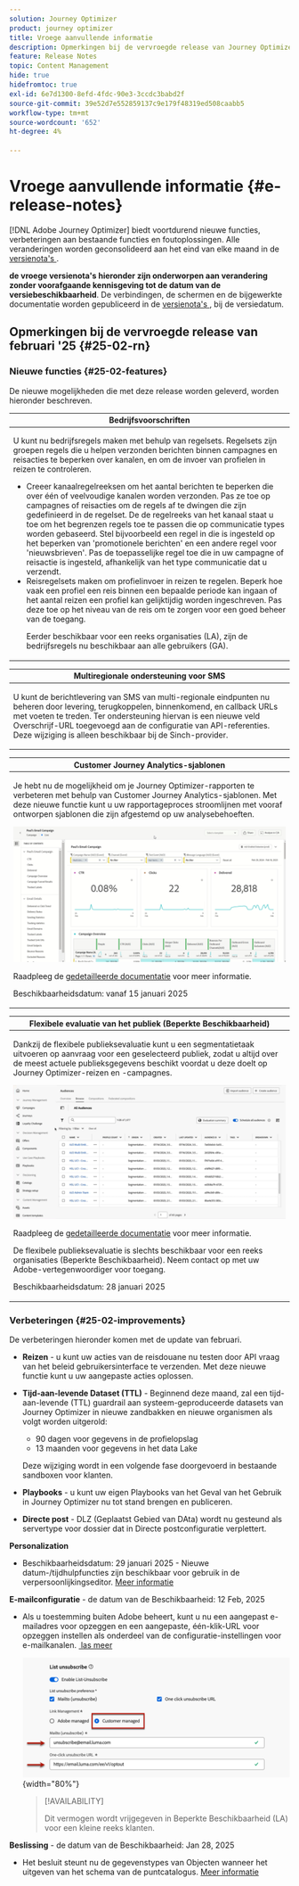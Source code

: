 ```yaml
---
solution: Journey Optimizer
product: journey optimizer
title: Vroege aanvullende informatie
description: Opmerkingen bij de vervroegde release van Journey Optimizer
feature: Release Notes
topic: Content Management
hide: true
hidefromtoc: true
exl-id: 6e7d1300-8efd-4fdc-90e3-3ccdc3babd2f
source-git-commit: 39e52d7e552859137c9e179f48319ed508caabb5
workflow-type: tm+mt
source-wordcount: '652'
ht-degree: 4%

---
```


# Vroege aanvullende informatie {#e-release-notes}

[!DNL Adobe Journey Optimizer] biedt voortdurend nieuwe functies, verbeteringen aan bestaande functies en foutoplossingen. Alle veranderingen worden geconsolideerd aan het eind van elke maand in de [ versienota&#39;s ](release-notes.md).

**de vroege versienota&#39;s hieronder zijn onderworpen aan verandering zonder voorafgaande kennisgeving tot de datum van de versiebeschikbaarheid**. De verbindingen, de schermen en de bijgewerkte documentatie worden gepubliceerd in de [ versienota&#39;s ](release-notes.md), bij de versiedatum.

## Opmerkingen bij de vervroegde release van februari &#39;25 {#25-02-rn}

### Nieuwe functies {#25-02-features}

De nieuwe mogelijkheden die met deze release worden geleverd, worden hieronder beschreven.

<table>
<thead>
<tr>
<th><strong>Bedrijfsvoorschriften</strong><br/></th>
</tr>
</thead>
<tbody>
<tr>
<td>
<p>U kunt nu bedrijfsregels maken met behulp van regelsets. Regelsets zijn groepen regels die u helpen verzonden berichten binnen campagnes en reisacties te beperken over kanalen, en om de invoer van profielen in reizen te controleren.<p>
<p><ul><li>Creeer kanaalregelreeksen om het aantal berichten te beperken die over één of veelvoudige kanalen worden verzonden. Pas ze toe op campagnes of reisacties om de regels af te dwingen die zijn gedefinieerd in de regelset. De de regelreeks van het kanaal staat u toe om het begrenzen regels toe te passen die op communicatie types worden gebaseerd. Stel bijvoorbeeld een regel in die is ingesteld op het beperken van 'promotionele berichten' en een andere regel voor 'nieuwsbrieven'. Pas de toepasselijke regel toe die in uw campagne of reisactie is ingesteld, afhankelijk van het type communicatie dat u verzendt.</li>
<li> Reisregelsets maken om profielinvoer in reizen te regelen. Beperk hoe vaak een profiel een reis binnen een bepaalde periode kan ingaan of het aantal reizen een profiel kan gelijktijdig worden ingeschreven. Pas deze toe op het niveau van de reis om te zorgen voor een goed beheer van de toegang.</li></p>
<p>Eerder beschikbaar voor een reeks organisaties (LA), zijn de bedrijfsregels nu beschikbaar aan alle gebruikers (GA).</p>
<!--p>For more information, refer to the <a href="../configuration/business-rules.md">detailed documentation</a>.</p-->
</td>
</tr>
</tbody>
</table>

<table>
<thead>
<tr>
<th><strong>Multiregionale ondersteuning voor SMS</strong><br/></th>
</tr>
</thead>
<tbody>
<tr>
<td>
<p>U kunt de berichtlevering van SMS van multi-regionale eindpunten nu beheren door levering, terugkoppelen, binnenkomend, en callback URLs met voeten te treden. Ter ondersteuning hiervan is een nieuwe veld Overschrijf-URL toegevoegd aan de configuratie van API-referenties. Deze wijziging is alleen beschikbaar bij de Sinch-provider.</p>
<!--p>For more information, refer to the <a href="../configuration/business-rules.md">detailed documentation</a>.</p-->
</td>
</tr>
</tbody>
</table>


<table>
<thead>
<tr>
<th><strong>Customer Journey Analytics-sjablonen</strong><br/></th>
</tr>
</thead>
<tbody>
<tr>
<td>
<p>Je hebt nu de mogelijkheid om je Journey Optimizer-rapporten te verbeteren met behulp van Customer Journey Analytics-sjablonen. Met deze nieuwe functie kunt u uw rapportageproces stroomlijnen met vooraf ontworpen sjablonen die zijn afgestemd op uw analysebehoeften.
</p>
<img src="assets/do-not-localize/cja-templates.gif">
<p>Raadpleeg de <a href="../reports/report-cja-manage.md#cja-template">gedetailleerde documentatie</a> voor meer informatie.</p>
<p>Beschikbaarheidsdatum: vanaf 15 januari 2025</p>
</tr>
</tbody>
</table>

<table>
<thead>
<tr>
<th><strong>Flexibele evaluatie van het publiek (Beperkte Beschikbaarheid)</strong><br/></th>
</tr>
</thead>
<tbody>
<tr>
<td>
<p>Dankzij de flexibele publieksevaluatie kunt u een segmentatietaak uitvoeren op aanvraag voor een geselecteerd publiek, zodat u altijd over de meest actuele publieksgegevens beschikt voordat u deze doelt op Journey Optimizer-reizen en -campagnes.</p>
<img src="assets/do-not-localize/flexible-audience.gif">
<p>Raadpleeg de <a href="../audience/about-audiences.md#flexible">gedetailleerde documentatie</a> voor meer informatie.</p>
<p> De flexibele publieksevaluatie is slechts beschikbaar voor een reeks organisaties (Beperkte Beschikbaarheid). Neem contact op met uw Adobe-vertegenwoordiger voor toegang.</p>
<p>Beschikbaarheidsdatum: 28 januari 2025</p>
</tr>
</tbody>
</table>


### Verbeteringen {#25-02-improvements}

De verbeteringen hieronder komen met de update van februari.

* **Reizen** - u kunt uw acties van de reisdouane nu testen door API vraag van het beleid gebruikersinterface te verzenden. Met deze nieuwe functie kunt u uw aangepaste acties oplossen.

* **Tijd-aan-levende Dataset (TTL)** - Beginnend deze maand, zal een tijd-aan-levende (TTL) guardrail aan systeem-geproduceerde datasets van Journey Optimizer in nieuwe zandbakken en nieuwe organismen als volgt worden uitgerold:

   * 90 dagen voor gegevens in de profielopslag
   * 13 maanden voor gegevens in het data Lake

  Deze wijziging wordt in een volgende fase doorgevoerd in bestaande sandboxen voor klanten.

* **Playbooks** - u kunt uw eigen Playbooks van het Geval van het Gebruik in Journey Optimizer nu tot stand brengen en publiceren.

* **Directe post** - DLZ (Geplaatst Gebied van DAta) wordt nu gesteund als servertype voor dossier dat in Directe postconfiguratie verplettert.

**Personalization**

<!--
* The personalization editor has been enhanced with new capabilities such as Auto-complete, Search, and filtering options. You can also show or hide deprecated attributes.-->

* Beschikbaarheidsdatum: 29 januari 2025 - Nieuwe datum-/tijdhulpfuncties zijn beschikbaar voor gebruik in de verpersoonlijkingseditor. [Meer informatie](../personalization/functions/dates.md)

**E-mailconfiguratie** - de datum van de Beschikbaarheid: 12 Feb, 2025

* Als u toestemming buiten Adobe beheert, kunt u nu een aangepast e-mailadres voor opzeggen en een aangepaste, één-klik-URL voor opzeggen instellen als onderdeel van de configuratie-instellingen voor e-mailkanalen. [ las meer ](../email/list-unsubscribe.md#custom-managed)

  ![](../email/assets/surface-list-unsubscribe-custom.png){width="80%"}

  >[!AVAILABILITY]
  >
  >Dit vermogen wordt vrijgegeven in Beperkte Beschikbaarheid (LA) voor een kleine reeks klanten.

**Beslissing** - de datum van de Beschikbaarheid: Jan 28, 2025

* Het besluit steunt nu de gegevenstypes van Objecten wanneer het uitgeven van het schema van de puntcatalogus. [Meer informatie](../experience-decisioning/catalogs.md)